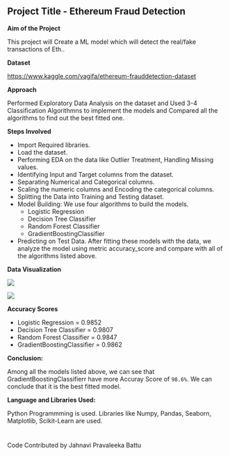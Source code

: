 
## Project Title - Ethereum Fraud Detection

**Aim of the Project**  

This project will Create a ML model which will detect the real/fake transactions of Eth..

**Dataset**  

https://www.kaggle.com/vagifa/ethereum-frauddetection-dataset

**Approach**

Performed Exploratory Data Analysis on the dataset and Used 3-4 Classification Algorithmns to implement the models and Compared all the algorithms to find out the best fitted one.

**Steps Involved**

- Import Required libraries.
- Load the dataset.
- Performing EDA on the data like Outlier Treatment, Handling Missing values.
- Identifying Input and Target columns from the dataset.
- Separating Numerical and Categorical columns.
- Scaling the numeric columns and Encoding the categorical columns.
- Splitting the Data into Training and Testing dataset.
- Model Building: We use four algorithms to build the models.
    - Logistic Regression
    - Decision Tree Classifier
    - Random Forest Classifier
    - GradientBoostingClassifier
- Predicting on Test Data. 
After fitting these models with the data, we analyze the model using metric accuracy_score and compare with all of the algorithms listed above.

**Data Visualization**

![](https://github.com/jahnavibattu02/ML-Crate/blob/main/Ethereum%20Fraud%20Detection/Images/flag.png)

![](https://github.com/jahnavibattu02/ML-Crate/blob/main/Ethereum%20Fraud%20Detection/Images/correlation.png)


**Accuracy Scores**

- Logistic Regression  =  0.9852
- Decision Tree Classifier  = 0.9807
- Random Forest Classifier  = 0.9847
- GradientBoostingClassifier = 0.9862

**Conclusion:**

Among all the models listed above, we can see that GradientBoostingClassifierr have more Accuray Score of ```98.6%```. We can conclude that it is the best fitted model.

**Language and Libraries Used:**

Python Programmming is used.
Libraries like Numpy, Pandas, Seaborn, Matplotlib, Scikit-Learn are used.

#
Code Contributed by Jahnavi Pravaleeka Battu
